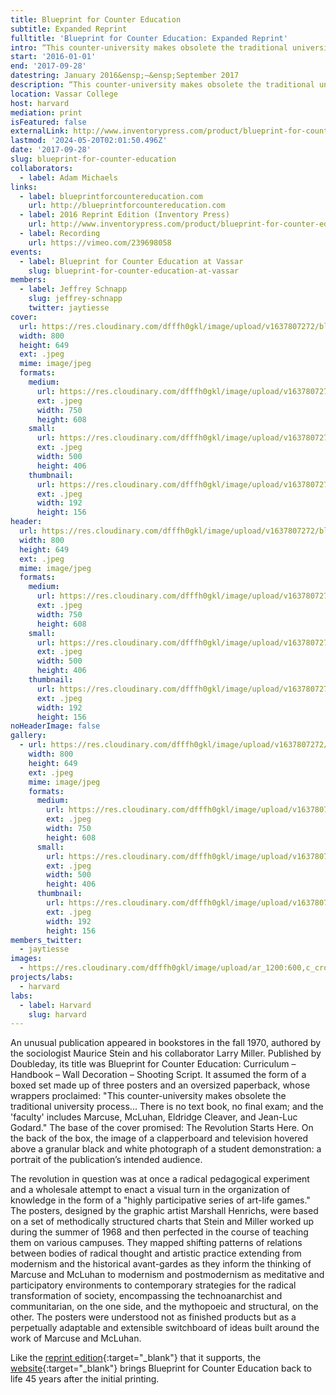 ```yaml
---
title: Blueprint for Counter Education
subtitle: Expanded Reprint
fulltitle: 'Blueprint for Counter Education: Expanded Reprint'
intro: “This counter-university makes obsolete the traditional university process…”
start: '2016-01-01'
end: '2017-09-28'
datestring: January 2016&ensp;–&ensp;September 2017
description: “This counter-university makes obsolete the traditional university process…”
location: Vassar College
host: harvard
mediation: print
isFeatured: false
externalLink: http://www.inventorypress.com/product/blueprint-for-counter-education
lastmod: '2024-05-20T02:01:50.496Z'
date: '2017-09-28'
slug: blueprint-for-counter-education
collaborators:
  - label: Adam Michaels
links:
  - label: blueprintforcountereducation.com
    url: http://blueprintforcountereducation.com
  - label: 2016 Reprint Edition (Inventory Press)
    url: http://www.inventorypress.com/product/blueprint-for-counter-education
  - label: Recording
    url: https://vimeo.com/239698058
events:
  - label: Blueprint for Counter Education at Vassar
    slug: blueprint-for-counter-education-at-vassar
members:
  - label: Jeffrey Schnapp
    slug: jeffrey-schnapp
    twitter: jaytiesse
cover:
  url: https://res.cloudinary.com/dfffh0gkl/image/upload/v1637807272/blueprint1_65c8c108e9.jpg
  width: 800
  height: 649
  ext: .jpeg
  mime: image/jpeg
  formats:
    medium:
      url: https://res.cloudinary.com/dfffh0gkl/image/upload/v1637807273/medium_blueprint1_65c8c108e9.jpg
      ext: .jpeg
      width: 750
      height: 608
    small:
      url: https://res.cloudinary.com/dfffh0gkl/image/upload/v1637807273/small_blueprint1_65c8c108e9.jpg
      ext: .jpeg
      width: 500
      height: 406
    thumbnail:
      url: https://res.cloudinary.com/dfffh0gkl/image/upload/v1637807273/thumbnail_blueprint1_65c8c108e9.jpg
      ext: .jpeg
      width: 192
      height: 156
header:
  url: https://res.cloudinary.com/dfffh0gkl/image/upload/v1637807272/blueprint1_65c8c108e9.jpg
  width: 800
  height: 649
  ext: .jpeg
  mime: image/jpeg
  formats:
    medium:
      url: https://res.cloudinary.com/dfffh0gkl/image/upload/v1637807273/medium_blueprint1_65c8c108e9.jpg
      ext: .jpeg
      width: 750
      height: 608
    small:
      url: https://res.cloudinary.com/dfffh0gkl/image/upload/v1637807273/small_blueprint1_65c8c108e9.jpg
      ext: .jpeg
      width: 500
      height: 406
    thumbnail:
      url: https://res.cloudinary.com/dfffh0gkl/image/upload/v1637807273/thumbnail_blueprint1_65c8c108e9.jpg
      ext: .jpeg
      width: 192
      height: 156
noHeaderImage: false
gallery:
  - url: https://res.cloudinary.com/dfffh0gkl/image/upload/v1637807272/blueprint1_65c8c108e9.jpg
    width: 800
    height: 649
    ext: .jpeg
    mime: image/jpeg
    formats:
      medium:
        url: https://res.cloudinary.com/dfffh0gkl/image/upload/v1637807273/medium_blueprint1_65c8c108e9.jpg
        ext: .jpeg
        width: 750
        height: 608
      small:
        url: https://res.cloudinary.com/dfffh0gkl/image/upload/v1637807273/small_blueprint1_65c8c108e9.jpg
        ext: .jpeg
        width: 500
        height: 406
      thumbnail:
        url: https://res.cloudinary.com/dfffh0gkl/image/upload/v1637807273/thumbnail_blueprint1_65c8c108e9.jpg
        ext: .jpeg
        width: 192
        height: 156
members_twitter:
  - jaytiesse
images:
  - https://res.cloudinary.com/dfffh0gkl/image/upload/ar_1200:600,c_crop/c_limit,h_1200,w_600/v1637807272/blueprint1_65c8c108e9.jpg
projects/labs:
  - harvard
labs:
  - label: Harvard
    slug: harvard
---
```

An unusual publication appeared in bookstores in the fall 1970, authored by the sociologist Maurice Stein and his collaborator Larry Miller. Published by Doubleday, its title was Blueprint for Counter Education: Curriculum – Handbook – Wall Decoration – Shooting Script. It assumed the form of a boxed set made up of three posters and an oversized paperback, whose wrappers proclaimed: "This counter-university makes obsolete the traditional university process... There is no text book, no final exam; and the 'faculty' includes Marcuse, McLuhan, Eldridge Cleaver, and Jean-Luc Godard." The base of the cover promised: The Revolution Starts Here. On the back of the box, the image of a clapperboard and television hovered above a granular black and white photograph of a student demonstration: a portrait of the publication’s intended audience.

The revolution in question was at once a radical pedagogical experiment and a wholesale attempt to enact a visual turn in the organization of knowledge in the form of a "highly participative series of art-life games." The posters, designed by the graphic artist Marshall Henrichs, were based on a set of methodically structured charts that Stein and Miller worked up during the summer of 1968 and then perfected in the course of teaching them on various campuses. They mapped shifting patterns of relations between bodies of radical thought and artistic practice extending from modernism and the historical avant-gardes as they inform the thinking of Marcuse and McLuhan to modernism and postmodernism as meditative and participatory environments to contemporary strategies for the radical transformation of society, encompassing the technoanarchist and communitarian, on the one side, and the mythopoeic and structural, on the other. The posters were understood not as finished products but as a perpetually adaptable and extensible switchboard of ideas built around the work of Marcuse and McLuhan.

Like the [reprint edition](http://www.inventorypress.com/product/blueprint-for-counter-education){:target="_blank"} that it supports, the [website](http://blueprintforcountereducation.com){:target="_blank"} brings Blueprint for Counter Education back to life 45 years after the initial printing.